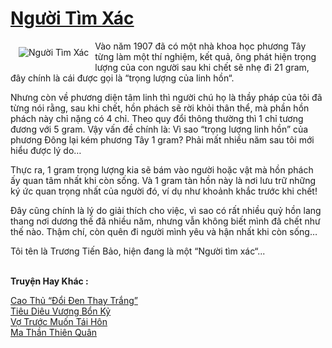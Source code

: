 <a href="https://utruyen.com/nguoi-tim-xac/16889/" title="Người Tìm Xác"><h1>Người Tìm Xác</h1></a><div style="display:table"><img align="right" style="float: left; padding: 10px;" src="https://utruyen.com/images/story/200x260/nguoi-tim-xac-1572710292.jpg" alt="Người Tìm Xác">Vào năm 1907 đã có một nhà khoa học phương Tây từng làm một thí nghiệm, kết quả, ông phát hiện trọng lượng của con người sau khi chết sẽ nhẹ đi 21 gram, đây chính là cái được gọi là “trọng lượng của linh hồn“.<p></p>Nhưng còn về phương diện tâm linh thì người chú họ là thầy pháp của tôi đã từng nói rằng, sau khi chết, hồn phách sẽ rời khỏi thân thể, mà phần hồn phách này chỉ nặng có 4 chỉ. Theo quy đổi thông thường thì 1 chỉ tương đương với 5 gram. Vậy vấn đề chính là: Vì sao “trọng lượng linh hồn” của phương Đông lại kém phương Tây 1 gram? Phải mất nhiều năm sau tôi mới hiểu được lý do…<p></p>Thực ra, 1 gram trọng lượng kia sẽ bám vào người hoặc vật mà hồn phách ấy quan tâm nhất khi còn sống. Và 1 gram tàn hồn này là nơi lưu trữ những ký ức quan trọng nhất của người đó, ví dụ như khoảnh khắc trước khi chết!<p></p>Đây cũng chính là lý do giải thích cho việc, vì sao có rất nhiều quỷ hồn lang thang nơi dương thế đã nhiều năm, nhưng vẫn không biết mình đã chết như thế nào. Thậm chí, còn quên đi người mình yêu và hận nhất khi còn sống…<p></p>Tôi tên là Trương Tiến Bảo, hiện đang là một “Người tìm xác“...</div><p><br><b>Truyện Hay Khác :</b></p><a href="https://utruyen.com/cao-thu-doi-den-thay-trang/10010/" alt="Cao Thủ “Đổi Đen Thay Trắng”">Cao Thủ “Đổi Đen Thay Trắng”</a><br/><a href="https://dammy2019.blogspot.com/2019/11/tieu-dieu-vuong-bon-ky.html" alt="Tiêu Diêu Vương Bổn Kỷ">Tiêu Diêu Vương Bổn Kỷ</a><br/><a href="https://github.com/quanluxury/ngontinhhot/tree/master/truyenhay/17421/" alt="Vợ Trước Muốn Tái Hôn">Vợ Trước Muốn Tái Hôn</a><br/><a href="https://truyenhot2020.wordpress.com/2019/12/11/ma-than-thien-quan/" alt="Ma Thần Thiên Quân">Ma Thần Thiên Quân</a><br/>